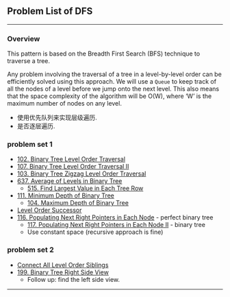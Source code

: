 ## Problem List of DFS ##
---
### **Overview**
This pattern is based on the Breadth First Search (BFS) technique to traverse a tree.

Any problem involving the traversal of a tree in a level-by-level order can be efficiently solved using this approach. We will use a `Queue` to keep track of all the nodes of a level before we jump onto the next level. This also means that the space complexity of the algorithm will be O(W), where ‘W’ is the maximum number of nodes on any level.

+ 使用优先队列来实现层级遍历.
+ 是否逐层遍历.

### problem set 1
+ [102. Binary Tree Level Order Traversal][1]
+ [107. Binary Tree Level Order Traversal II][2]
+ [103. Binary Tree Zigzag Level Order Traversal][3]
+ [637. Average of Levels in Binary Tree][4]
    + [515. Find Largest Value in Each Tree Row][5]
+ [111. Minimum Depth of Binary Tree][6]
    + [104. Maximum Depth of Binary Tree][7]
+ [Level Order Successor][8]
+ [116. Populating Next Right Pointers in Each Node][9] - perfect binary tree
    + [117. Populating Next Right Pointers in Each Node II][11] - binary tree
    + Use constant space (recursive approach is fine)


### problem set 2
+ [Connect All Level Order Siblings][10]
+ [199. Binary Tree Right Side View][12]
    + Follow up: find the left side view.

---

[1]: https://leetcode.com/problems/binary-tree-level-order-traversal/
[2]: https://leetcode.com/problems/binary-tree-level-order-traversal-ii/
[3]: https://leetcode.com/problems/binary-tree-zigzag-level-order-traversal/
[4]: https://leetcode.com/problems/average-of-levels-in-binary-tree/
[5]: https://leetcode.com/problems/find-largest-value-in-each-tree-row/
[6]: https://leetcode.com/problems/minimum-depth-of-binary-tree/
[7]: https://leetcode.com/problems/maximum-depth-of-binary-tree/
[8]: https://www.educative.io/courses/grokking-the-coding-interview/7nO4VmA74Lr
[9]: https://leetcode.com/problems/populating-next-right-pointers-in-each-node/
[10]: https://www.educative.io/courses/grokking-the-coding-interview/NE5109Jl02v
[11]: https://leetcode.com/problems/populating-next-right-pointers-in-each-node-ii/ 
[12]: https://leetcode.com/problems/binary-tree-right-side-view/